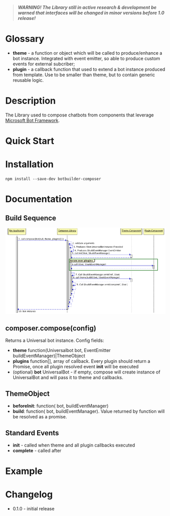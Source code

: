 > _**WARNING! The Library still in active research & development be warned that interfaces will be changed in minor versions before 1.0 release!**_ 

# Glossary
 
- **theme** - a function or object which will be called to produce/enhance a bot instance. Integrated with event emitter, so able to produce custom events for external subcriber; 
- **plugin** - a callback function that used to extend a bot instance produced from template. Use to be smaller than theme, but to contain generic reusable logic. 
 
# Description

The Library used to compose chatbots from components that leverage [Microsoft Bot Framework](https://dev.botframework.com/). 
 
# Quick Start


# Installation 

`npm install --save-dev botbuilder-composer`

# Documentation

## Build Sequence

![Chatbot build sequence diagram](https://github.com/gudwin/botbuilder-composer/blob/master/doc/compose-sequence.png?raw=true)

## composer.compose(config)

Returns a Universal bot instance. Config fields:
 - **theme** function(Universalbot bot, EventEmitter buildEventManager)|ThemeObject  
 - **plugins** function[], array of callback. Every plugin should return a Promise, once all plugin resolved event __init__ will be executed 
 - (optional) **bot** UniversalBot - if empty, compose will create instance of UniversalBot and will pass it to theme and callbacks. 
 
## ThemeObject 
 - **beforeInit**: function(<Universalbot> bot, <EventEmitter> buildEventManager) 
 - **build**: function(<Universalbot> bot, <EventEmitter> buildEventManager). Value returned by function will be resolved as a promise. 
 
## Standard Events
 - **init** - called when theme and all plugin callbacks executed
 - **complete** -  called after 
  
# Example
  
# Changelog 
- 0.1.0 - initial release